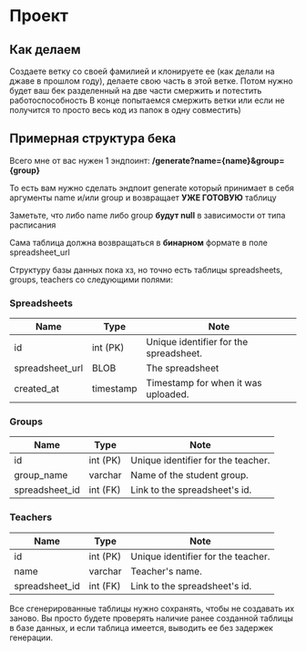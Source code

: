 # Проект

## Как делаем
Создаете ветку со своей фамилией и клонируете ее (как делали на джаве в прошлом году), делаете свою часть в этой ветке. Потом нужно будет ваш бек разделенный на две части смержить и потестить работоспособность
В конце попытаемся смержить ветки или если не получится то просто весь код из папок в одну совместить)

## Примерная структура бека
Всего мне от вас нужен 1 эндпоинт: **/generate?name={name}&group={group}**

То есть вам нужно сделать эндпоит generate который принимает в себя аргументы name и/или group и возвращает **УЖЕ ГОТОВУЮ** таблицу

Заметьте, что либо name либо group **будут null** в зависимости от типа расписания

Сама таблица должна возвращаться в **бинарном** формате в поле spreadsheet_url

Структуру базы данных пока хз, но точно есть таблицы spreadsheets, groups, teachers со следующими полями:

### Spreadsheets
| Name       | Type                                     | Note                                     |
|------------|------------------------------------------|------------------------------------------|
| id         | int (PK)                                 | Unique identifier for the spreadsheet.   |
| spreadsheet_url  | BLOB                               | The spreadsheet     |
| created_at  | timestamp | Timestamp for when it was uploaded.      |

### Groups
| Name           | Type     | Note                               |
|----------------|----------|------------------------------------|
| id             | int (PK) | Unique identifier for the teacher. |
| group_name     | varchar  | Name of the student group.         |
| spreadsheet_id | int (FK) | Link to the spreadsheet's id.      |

### Teachers
| Name           | Type     | Note                               |
|----------------|----------|------------------------------------|
| id             | int (PK) | Unique identifier for the teacher. |
| name           | varchar  | Teacher's name.                    |
| spreadsheet_id | int (FK) | Link to the spreadsheet's id.      |

Все сгенерированные таблицы нужно сохранять, чтобы не создавать их заново. Вы просто будете проверять наличие ранее созданной таблицы в базе данных, и если таблица имеется, выводить ее без задержек генерации.

